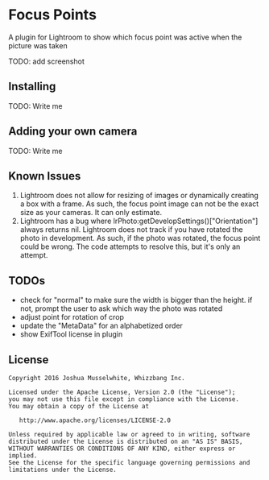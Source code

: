 Focus Points
=======

A plugin for Lightroom to show which focus point was active when the picture was taken

TODO: add screenshot



Installing
--------
TODO: Write me



Adding your own camera
--------
TODO: Write me


Known Issues
--------
1. Lightroom does not allow for resizing of images or dynamically creating a box with a frame. As such, 
the focus point image can not be the exact size as your cameras. It can only estimate. 
2. Lightroom has a bug where lrPhoto:getDevelopSettings()["Orientation"] always returns nil. Lightroom does not
track if you have rotated the photo in development. As such, if the photo was rotated, the focus point could be 
wrong. The code attempts to resolve this, but it's only an attempt. 


TODOs
--------
 * check for "normal" to make sure the width is bigger than the height. if not, prompt
  the user to ask which way the photo was rotated
 * adjust point for rotation of crop
 * update the "MetaData" for an alphabetized order
 * show ExifTool license in plugin 


License
--------

    Copyright 2016 Joshua Musselwhite, Whizzbang Inc.

    Licensed under the Apache License, Version 2.0 (the "License");
    you may not use this file except in compliance with the License.
    You may obtain a copy of the License at

       http://www.apache.org/licenses/LICENSE-2.0

    Unless required by applicable law or agreed to in writing, software
    distributed under the License is distributed on an "AS IS" BASIS,
    WITHOUT WARRANTIES OR CONDITIONS OF ANY KIND, either express or implied.
    See the License for the specific language governing permissions and
    limitations under the License.

